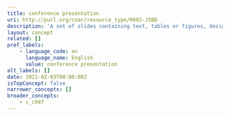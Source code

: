 ```yaml
---
title: conference presentation
uri: http://purl.org/coar/resource_type/R60J-J5BD
description: 'A set of slides containing text, tables or figures, designed to communicate ideas or research results, for projection and viewing by an audience at a conference, symposium, seminar, lecture, workshop or other gatherings. [Source: Adapted from http://purl.org/spar/fabio/Presentation]'
layout: concept
related: []
pref_labels:
    - language_code: en
      language_name: English
      value: conference presentation
alt_labels: []
date: 2021-02-03T00:00:00Z
isTopConcept: false
narrower_concepts: []
broader_concepts:
    - c_c94f
---
```


